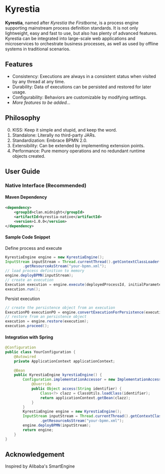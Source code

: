 # Kyrestia

**Kyrestia**, named after *Kyrestia the Firstborne*, is a process engine supporting mainstream process definition standards. It is not only lightweight, easy and fast to use, but also has plenty of advanced features.
Kyrestia can be integrated into large-scale web applications and microservices to orchestrate business processes, as well as used by offline systems in traditional scenarios.

## Features
- Consistency: Executions are always in a consistent status when visited by any thread at any time.
- Durability: Data of executions can be persisted and restored for later usage.
- Configurability: Behaviors are customizable by modifying settings.
- *More features to be added...*

## Philosophy

0. KISS: Keep it simple and stupid, and keep the word.
1. Standalone: Literally no third-party JARs.
2. Standardization: Embrace BPMN 2.0.
3. Extensibility: Can be extended by implementing extension points.
4. Performance: Pure memory operations and no redundant runtime objects created.

## User Guide

### Native Interface (Recommended)

#### Maven Dependency
```xml
<dependency>
    <groupId>clan.midnight</groupId>
    <artifactId>kyrestia-native</artifactId>
    <version>1.0.0</version>
</dependency>
```

#### Sample Code Snippet
Define process and execute
```java
KyrestiaEngine engine = new KyrestiaEngine();
InputStream inputStream = Thread.currentThread().getContextClassLoader()
        .getResourceAsStream("your-bpmn.xml");
// load process definition to memory
engine.deployBPMN(inputStream);
// create an execution
Execution execution = engine.execute(deployedProcessId, initialParameters);
execution.run();
```
Persist execution
```java
// create the persistence object from an execution
ExecutionPO executionPO = engine.convertExecutionForPersistence(execution);
// restore from an persistence object
execution = engine.restore(execution);
execution.proceed();
```

#### Integration with Spring
```java
@Configuration
public class YourConfiguration {
    @Autowired
    private ApplicationContext applicationContext;
    
    @Bean
    public KyrestiaEngine kyrestiaEngine() {
        Configuration.implementationAccessor = new ImplementationAccessor() {
            @Override
            public Object access(String identifier) {
                Class<?> clazz = ClassUtils.loadClass(identifier);
                return applicationContext.getBean(clazz);
            }
        }
        KyrestiaEngine engine = new KyrestiaEngine();
        InputStream inputStream = Thread.currentThread().getContextClassLoader()
                .getResourceAsStream("your-bpmn.xml");
        engine.deployBPMN(inputStream);
        return engine;
    }
}
```

## Acknowledgement

Inspired by Alibaba's SmartEngine
